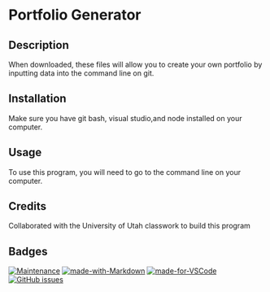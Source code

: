 # Portfolio Generator

## Description 
When downloaded, these files will allow you to create your own portfolio by inputting data into the command line on git. 

## Installation 
Make sure you have git bash, visual studio,and node installed on your computer. 

## Usage 
To use this program, you will need to go to the command line on your computer. 

## Credits

Collaborated with the University of Utah classwork to build this program

## Badges 
[![Maintenance](https://img.shields.io/badge/Maintained%3F-no-red.svg)](https://bitbucket.org/lbesson/ansi-colors) 
[![made-with-Markdown](https://img.shields.io/badge/Made%20with-Markdown-1f425f.svg)](http://commonmark.org)
[![made-for-VSCode](https://img.shields.io/badge/Made%20for-VSCode-1f425f.svg)](https://code.visualstudio.com/)
[![GitHub issues](https://img.shields.io/github/issues/Naereen/StrapDown.js.svg)](https://GitHub.com/Naereen/StrapDown.js/issues/)